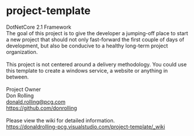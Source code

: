 # project-template

DotNetCore 2.1 Framework<br/>
The goal of this project is to give the developer a jumping-off place to start a new project that should not only fast-forward the first couple of days of development, but also be conducive to a healthy long-term project organization. <br/>
<br/>
This project is not centered around a delivery methodology. You could use this template to create a windows service, a website or anything in between.
<br/><br/>
Project Owner<br/>
Don Rolling<br/>
donald.rolling@pcg.com<br/>
https://github.com/donrolling<br/>
<br/>
Please view the wiki for detailed information.
<br/>
https://donaldrolling-pcg.visualstudio.com/project-template/_wiki<br/>
